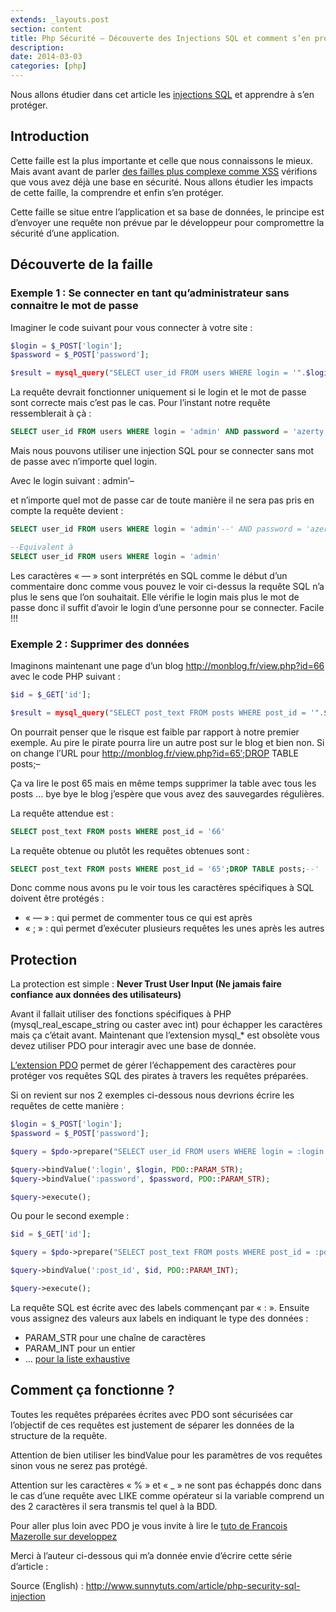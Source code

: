 ```yaml
---
extends: _layouts.post
section: content
title: Php Sécurité – Découverte des Injections SQL et comment s’en protéger
description: 
date: 2014-03-03
categories: [php]
---
```


Nous allons étudier dans cet article les [injections SQL](http://fr.wikipedia.org/wiki/Injection_SQL) et apprendre à s’en protéger.

## Introduction

Cette faille est la plus importante et celle que nous connaissons le mieux. Mais avant avant de parler [des failles plus complexe comme XSS](http://vincent.dauce.fr/php-securite-faille-xss/ "Php Sécurité – Découverte de la faille XSS et comment s’en protéger") vérifions que vous avez déjà une base en sécurité. Nous allons étudier les impacts de cette faille, la comprendre et enfin s’en protéger.

Cette faille se situe entre l’application et sa base de données, le principe est d’envoyer une requête non prévue par le développeur pour compromettre la sécurité d’une application.

## Découverte de la faille

### Exemple 1 : Se connecter en tant qu’administrateur sans connaitre le mot de passe

Imaginer le code suivant pour vous connecter à votre site :

```php
$login = $_POST['login'];
$password = $_POST['password'];

$result = mysql_query("SELECT user_id FROM users WHERE login = '".$login."' AND password = '".$password."'");
```

La requête devrait fonctionner uniquement si le login et le mot de passe sont correcte mais c’est pas le cas. Pour l’instant notre requête ressemblerait à çà :

```sql
SELECT user_id FROM users WHERE login = 'admin' AND password = 'azerty'
```

Mais nous pouvons utiliser une injection SQL pour se connecter sans mot de passe avec n’importe quel login.

Avec le login suivant : admin’–

et n’importe quel mot de passe car de toute manière il ne sera pas pris en compte la requête devient :

```sql
SELECT user_id FROM users WHERE login = 'admin'--' AND password = 'azerty'

--Equivalent à
SELECT user_id FROM users WHERE login = 'admin'
```

Les caractères « — » sont interprétés en SQL comme le début d’un commentaire donc comme vous pouvez le voir ci-dessus la requête SQL n’a plus le sens que l’on souhaitait. Elle vérifie le login mais plus le mot de passe donc il suffit d’avoir le login d’une personne pour se connecter. Facile !!!

### Exemple 2 : Supprimer des données

Imaginons maintenant une page d’un blog http://monblog.fr/view.php?id=66 avec le code PHP suivant :

```php
$id = $_GET['id'];

$result = mysql_query("SELECT post_text FROM posts WHERE post_id = '".$id."'");
```

On pourrait penser que le risque est faible par rapport à notre premier exemple. Au pire le pirate pourra lire un autre post sur le blog et bien non. Si on change l’URL pour http://monblog.fr/view.php?id=65′;DROP TABLE posts;–

Ça va lire le post 65 mais en même temps supprimer la table avec tous les posts … bye bye le blog j’espère que vous avez des sauvegardes régulières.

La requête attendue est :

```sql
SELECT post_text FROM posts WHERE post_id = '66'
```

La requête obtenue ou plutôt les requêtes obtenues sont :

```sql
SELECT post_text FROM posts WHERE post_id = '65';DROP TABLE posts;--'
```

Donc comme nous avons pu le voir tous les caractères spécifiques à SQL doivent être protégés :

- « — » : qui permet de commenter tous ce qui est après
- « ; » : qui permet d’exécuter plusieurs requêtes les unes après les autres

## Protection

La protection est simple : **Never Trust User Input (Ne jamais faire confiance aux données des utilisateurs)**

Avant il fallait utiliser des fonctions spécifiques à PHP (mysql_real_escape_string ou caster avec int) pour échapper les caractères mais ça c’était avant. Maintenant que l’extension mysql_* est obsolète vous devez utiliser PDO pour interagir avec une base de donnée.

[L’extension PDO](http://fr2.php.net/manual/fr/class.pdo.php) permet de gérer l’échappement des caractères pour protéger vos requêtes SQL des pirates à travers les requêtes préparées.

Si on revient sur nos 2 exemples ci-dessous nous devrions écrire les requêtes de cette manière :

```php
$login = $_POST['login'];
$password = $_POST['password'];

$query = $pdo->prepare("SELECT user_id FROM users WHERE login = :login AND password = :password ");

$query->bindValue(':login', $login, PDO::PARAM_STR);
$query->bindValue(':password', $password, PDO::PARAM_STR);

$query->execute();
```

Ou pour le second exemple :

```php
$id = $_GET['id'];

$query = $pdo->prepare("SELECT post_text FROM posts WHERE post_id = :post_id");

$query->bindValue(':post_id', $id, PDO::PARAM_INT);

$query->execute();
```

La requête SQL est écrite avec des labels commençant par « : ». Ensuite vous assignez des valeurs aux labels en indiquant le type des données :

- PARAM_STR pour une chaîne de caractères
- PARAM_INT pour un entier
- … [pour la liste exhaustive](http://www.php.net/manual/fr/pdo.constants.php)

## Comment ça fonctionne ?

Toutes les requêtes préparées écrites avec PDO sont sécurisées car l’objectif de ces requêtes est justement de séparer les données de la structure de la requête.

Attention de bien utiliser les bindValue pour les paramètres de vos requêtes sinon vous ne serez pas protégé.

Attention sur les caractères « % » et « _ » ne sont pas échappés donc dans le cas d’une requête avec LIKE comme opérateur si la variable comprend un des 2 caractères il sera transmis tel quel à la BDD.

Pour aller plus loin avec PDO je vous invite à lire le [tuto de Francois Mazerolle sur developpez](http://fmaz.developpez.com/tutoriels/php/comprendre-pdo/)

Merci à l’auteur ci-dessous qui m’a donnée envie d’écrire cette série d’article :

Source (English) : <http://www.sunnytuts.com/article/php-security-sql-injection>